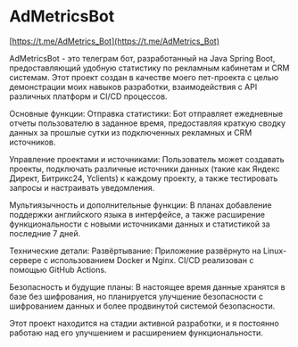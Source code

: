 # **AdMetricsBot**

[https://t.me/AdMetrics_Bot](https://t.me/AdMetrics_Bot)

AdMetricsBot - это телеграм бот, разработанный на Java Spring Boot, предоставляющий удобную статистику по рекламным кабинетам и CRM системам. Этот проект создан в качестве моего пет-проекта с целью демонстрации моих навыков разработки, взаимодействия с API различных платформ и CI/CD процессов.

Основные функции:
Отправка статистики: Бот отправляет ежедневные отчеты пользователю в заданное время, предоставляя краткую сводку данных за прошлые сутки из подключенных рекламных и CRM источников.

Управление проектами и источниками: Пользователь может создавать проекты, подключать различные источники данных (такие как Яндекс Директ, Битрикс24, Yclients) к каждому проекту, а также тестировать запросы и настраивать уведомления.

Мультиязычность и дополнительные функции: В планах добавление поддержки английского языка в интерфейсе, а также расширение функциональности с новыми источниками данных и статистикой за последние 7 дней.

Технические детали:
Развёртывание: Приложение развёрнуто на Linux-сервере с использованием Docker и Nginx. CI/CD реализован с помощью GitHub Actions.

Безопасность и будущие планы: В настоящее время данные хранятся в базе без шифрования, но планируется улучшение безопасности с шифрованием данных и более продвинутой системой безопасности.

Этот проект находится на стадии активной разработки, и я постоянно работаю над его улучшением и расширением функциональности.
